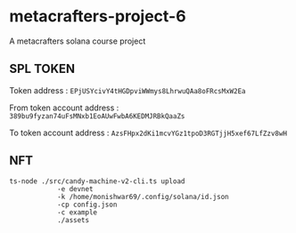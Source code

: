 # metacrafters-project-6
A metacrafters solana course project

## SPL TOKEN

Token address : ```EPjUSYcivY4tHGDpviWWmys8LhrwuQAa8oFRcsMxW2Ea```

From token account address : ```389bu9fyzan74uFsMNxb1EoAUwFwbA6KEDMJRBkQaaZs```

To token account address : ```AzsFHpx2dKi1mcvYGz1tpoD3RGTjjH5xef67LfZzv8wH```


## NFT

```
ts-node ./src/candy-machine-v2-cli.ts upload 
            -e devnet     
            -k /home/monishwar69/.config/solana/id.json   
            -cp config.json    
            -c example   
            ./assets
```